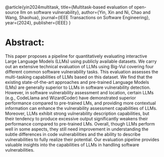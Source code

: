 @article{yin2024multitask,
  title={Multitask-based evaluation of open-source llm on software vulnerability},
  author={Yin, Xin and Ni, Chao and Wang, Shaohua},
  journal={IEEE Transactions on Software Engineering},
  year={2024},
  publisher={IEEE}
}

# Abstract:
This paper proposes a pipeline for quantitatively evaluating interactive Large Language Models (LLMs) using publicly available datasets. We carry out an extensive technical evaluation of LLMs using Big-Vul covering four different common software vulnerability tasks. This evaluation assesses the multi-tasking capabilities of LLMs based on this dataset. We find that the existing state-of-the-art approaches and pre-trained Language Models (LMs) are generally superior to LLMs in software vulnerability detection. However, in software vulnerability assessment and location, certain LLMs (e.g., CodeLlama and WizardCoder) have demonstrated superior performance compared to pre-trained LMs, and providing more contextual information can enhance the vulnerability assessment capabilities of LLMs. Moreover, LLMs exhibit strong vulnerability description capabilities, but their tendency to produce excessive output significantly weakens their performance compared to pre-trained LMs. Overall, though LLMs perform well in some aspects, they still need improvement in understanding the subtle differences in code vulnerabilities and the ability to describe vulnerabilities to fully realize their potential. Our evaluation pipeline provides valuable insights into the capabilities of LLMs in handling software vulnerabilities.